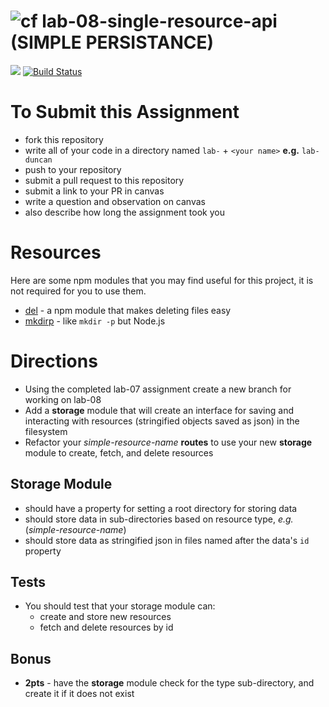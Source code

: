 ![cf](https://i.imgur.com/7v5ASc8.png) lab-08-single-resource-api (SIMPLE PERSISTANCE)
======

[![](https://img.shields.io/badge/Issues%3F-Ask%20for%20Help!-55cbe0.svg)](https://github.com/codefellows/seattle-javascript-401n1/issues/new)
[![Build Status](https://travis-ci.org/codefellows-seattle-javascript-401n1/lab-07-08-single-resource-api.svg?branch=master)](https://travis-ci.org/codefellows-seattle-javascript-401n1/lab-07-08-single-resource-api)

# To Submit this Assignment
  * fork this repository
  * write all of your code in a directory named `lab-` + `<your name>` **e.g.** `lab-duncan`
  * push to your repository
  * submit a pull request to this repository
  * submit a link to your PR in canvas
  * write a question and observation on canvas
  * also describe how long the assignment took you

# Resources
Here are some npm modules that you may find useful for this project, it is not required for you to use them.  
* [del](https://github.com/sindresorhus/del) - a npm module that makes deleting files easy
* [mkdirp](https://github.com/substack/node-mkdirp) - like `mkdir -p` but Node.js

# Directions
* Using the completed lab-07 assignment create a new branch for working on lab-08
* Add a **storage** module that will create an interface for saving and interacting with resources (stringified objects saved as json) in the filesystem
* Refactor your _simple-resource-name_ **routes** to use your new **storage** module to create, fetch, and delete resources

## Storage Module
* should have a property for setting a root directory for storing data
* should store data in sub-directories based on resource type, _e.g._ (_simple-resource-name_)
* should store data as stringified json in files named after the data's `id` property

## Tests
* You should test that your storage module can:
  * create and store new resources
  * fetch and delete resources by id

## Bonus
* **2pts** - have the **storage** module check for the type sub-directory, and create it if it does not exist

